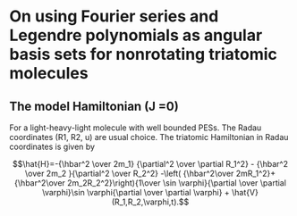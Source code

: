 # On using Fourier series and Legendre polynomials as angular basis sets for nonrotating triatomic molecules

## The model Hamiltonian (J =0)

For a light-heavy-light molecule with well bounded PESs. The Radau coordinates (R1, R2, u) are usual choice. The triatomic Hamiltonian in Radau coordinates is given by

$$\hat{H}=-{\hbar^2 \over 2m_1} {\partial^2 \over \partial R_1^2} - {\hbar^2 \over 2m_2 }{\partial^2 \over R_2^2} -\left( {\hbar^2\over 2mR_1^2}+{\hbar^2\over 2m_2R_2^2}\right){1\over \sin \varphi}{\partial \over \partial \varphi}\sin \varphi{\partial \over \partial \varphi} + \hat{V}(R_1,R_2,\varphi,t).$$

